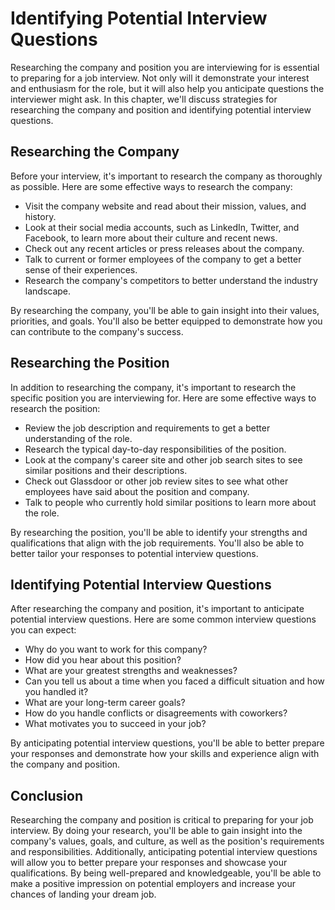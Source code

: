 Identifying Potential Interview Questions
==========================================================================================

Researching the company and position you are interviewing for is essential to preparing for a job interview. Not only will it demonstrate your interest and enthusiasm for the role, but it will also help you anticipate questions the interviewer might ask. In this chapter, we'll discuss strategies for researching the company and position and identifying potential interview questions.

Researching the Company
-----------------------

Before your interview, it's important to research the company as thoroughly as possible. Here are some effective ways to research the company:

* Visit the company website and read about their mission, values, and history.
* Look at their social media accounts, such as LinkedIn, Twitter, and Facebook, to learn more about their culture and recent news.
* Check out any recent articles or press releases about the company.
* Talk to current or former employees of the company to get a better sense of their experiences.
* Research the company's competitors to better understand the industry landscape.

By researching the company, you'll be able to gain insight into their values, priorities, and goals. You'll also be better equipped to demonstrate how you can contribute to the company's success.

Researching the Position
------------------------

In addition to researching the company, it's important to research the specific position you are interviewing for. Here are some effective ways to research the position:

* Review the job description and requirements to get a better understanding of the role.
* Research the typical day-to-day responsibilities of the position.
* Look at the company's career site and other job search sites to see similar positions and their descriptions.
* Check out Glassdoor or other job review sites to see what other employees have said about the position and company.
* Talk to people who currently hold similar positions to learn more about the role.

By researching the position, you'll be able to identify your strengths and qualifications that align with the job requirements. You'll also be able to better tailor your responses to potential interview questions.

Identifying Potential Interview Questions
-----------------------------------------

After researching the company and position, it's important to anticipate potential interview questions. Here are some common interview questions you can expect:

* Why do you want to work for this company?
* How did you hear about this position?
* What are your greatest strengths and weaknesses?
* Can you tell us about a time when you faced a difficult situation and how you handled it?
* What are your long-term career goals?
* How do you handle conflicts or disagreements with coworkers?
* What motivates you to succeed in your job?

By anticipating potential interview questions, you'll be able to better prepare your responses and demonstrate how your skills and experience align with the company and position.

Conclusion
----------

Researching the company and position is critical to preparing for your job interview. By doing your research, you'll be able to gain insight into the company's values, goals, and culture, as well as the position's requirements and responsibilities. Additionally, anticipating potential interview questions will allow you to better prepare your responses and showcase your qualifications. By being well-prepared and knowledgeable, you'll be able to make a positive impression on potential employers and increase your chances of landing your dream job.

